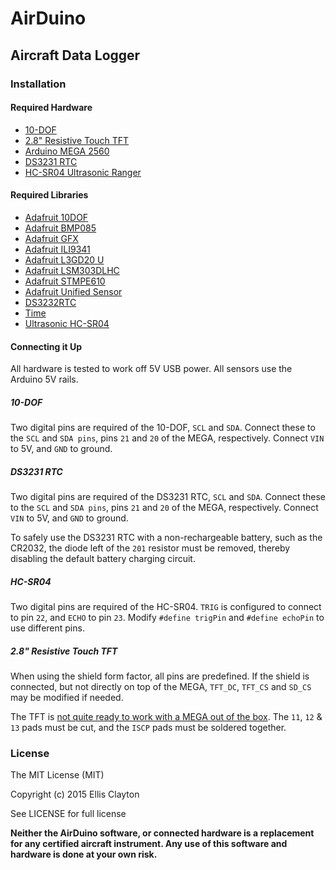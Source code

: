 # AirDuino

## Aircraft Data Logger

### Installation

#### Required Hardware

- [10-DOF](http://www.adafruit.com/products/1604)
- [2.8" Resistive Touch TFT](http://www.adafruit.com/products/1651)
- [Arduino MEGA 2560](https://www.arduino.cc/en/Main/arduinoBoardMega)
- [DS3231 RTC](http://www.amazon.com/Donop-DS3231-AT24C32-precision-Arduino/dp/B00HCB7VYS)
- [HC-SR04 Ultrasonic Ranger](http://arduinobasics.blogspot.com.au/2012/11/arduinobasics-hc-sr04-ultrasonic-sensor.html)

#### Required Libraries

- [Adafruit 10DOF](https://github.com/adafruit/Adafruit_10DOF)
- [Adafruit BMP085](https://github.com/adafruit/Adafruit_BMP085_Unified)
- [Adafruit GFX](https://github.com/adafruit/Adafruit-GFX-Library)
- [Adafruit ILI9341](https://github.com/adafruit/Adafruit_ILI9341)
- [Adafruit L3GD20 U](https://github.com/adafruit/Adafruit_L3GD20_U)
- [Adafruit LSM303DLHC](https://github.com/adafruit/Adafruit_LSM303DLHC)
- [Adafruit STMPE610](https://github.com/adafruit/Adafruit_STMPE610)
- [Adafruit Unified Sensor](https://github.com/adafruit/Adafruit_Sensor)
- [DS3232RTC](https://github.com/JChristensen/DS3232RTC)
- [Time](https://github.com/PaulStoffregen/Time)
- [Ultrasonic HC-SR04](https://github.com/JRodrigoTech/Ultrasonic-HC-SR04)

#### Connecting it Up

All hardware is tested to work off 5V USB power. All sensors use the Arduino 5V rails.

##### 10-DOF

Two digital pins are required of the 10-DOF, `SCL` and `SDA`. Connect these to the `SCL` and `SDA pins`, pins `21` and `20` of the MEGA, respectively. Connect `VIN` to 5V, and `GND` to ground.

##### DS3231 RTC

Two digital pins are required of the DS3231 RTC, `SCL` and `SDA`. Connect these to the `SCL` and `SDA pins`, pins `21` and `20` of the MEGA, respectively. Connect `VIN` to 5V, and `GND` to ground.

To safely use the DS3231 RTC with a non-rechargeable battery, such as the CR2032, the diode left of the `201` resistor must be removed, thereby disabling the default battery charging circuit.

##### HC-SR04

Two digital pins are required of the HC-SR04. `TRIG` is configured to connect to pin `22`, and `ECHO` to pin `23`. Modify `#define trigPin` and `#define echoPin` to use different pins.

##### 2.8" Resistive Touch TFT

When using the shield form factor, all pins are predefined. If the shield is connected, but not directly on top of the MEGA, `TFT_DC`, `TFT_CS` and `SD_CS` may be modified if needed.

The TFT is [not quite ready to work with a MEGA out of the box](https://learn.adafruit.com/adafruit-2-8-tft-touch-shield-v2/connecting#using-with-a-mega-slash-leonardo). The `11`, `12` & `13` pads must be cut, and the `ISCP` pads must be soldered together.

### License

The MIT License (MIT)

Copyright (c) 2015 Ellis Clayton

See LICENSE for full license

**Neither the AirDuino software, or connected hardware is a replacement for any certified aircraft instrument. Any use of this software and hardware is done at your own risk.** 